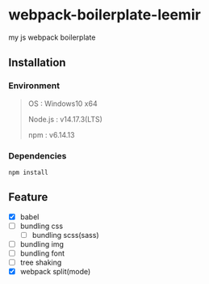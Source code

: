 # webpack-boilerplate-leemir

my js webpack boilerplate

## Installation

### Environment

> OS : Windows10 x64
>
> Node.js : v14.17.3(LTS)
>
> npm : v6.14.13

### Dependencies

```shell
npm install
```

## Feature

- [x] babel
- [ ] bundling css
  - [ ] bundling scss(sass)
- [ ] bundling img
- [ ] bundling font
- [ ] tree shaking
- [x] webpack split(mode)

